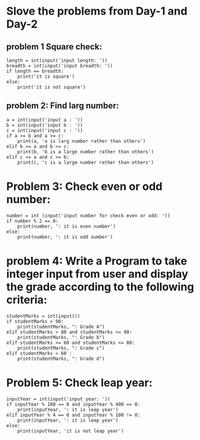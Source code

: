 # Slove the problems from Day-1 and Day-2

## problem 1 Square check:

    length = int(input('input length: '))
    breadth = int(input('input breadth: '))
    if length == breadth:
        print('it is square')
    else:
        print('it is not square')

## problem 2: Find larg number:

    a = int(input('input a : '))
    b = int(input('input b : '))
    c = int(input('input c : '))
    if a >= b and a >= c:
        print(a, 'a is larg number rather than others')
    elif b >= a and b >= c:
        print(b, 'b is a large number rather than others')
    elif c >= a and c >= b:
        print(c, 'c is a large number rather than others')

# Problem 3: Check even or odd number:

    number = int (input('input number for check even or odd: '))
    if number % 2 == 0:
        print(number, ': it is even number')
    else:
        print(number, ': it is odd number')

# problem 4: Write a Program to take integer input from user and display the grade according to the following criteria:

    studentMarks = int(input())
    if studentMarks > 90:
        print(studentMarks, ": Grade A")
    elif studentMarks > 80 and studentMarks <= 90:
        print(studentMarks, ": Grade b")
    elif studentMarks >= 60 and studentMarks <= 80:
        print(studentMarks, ": Grade c")
    elif studentMarks < 60 :
        print(studentMarks, ": Grade d")

# Problem 5: Check leap year:

    inputYear = int(input('input year: '))
    if inputYear % 100 == 0 and inputYear % 400 == 0:
        print(inputYear, ': it is leap year')
    elif inputYear % 4 == 0 and inputYear % 100 != 0:
        print(inputYear, ': it is leap year')
    else:
        print(inputYear, 'it is not leap year')